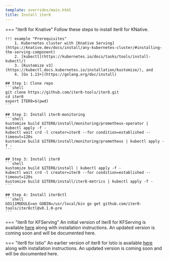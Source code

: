 ```yaml
---
template: overrides/main.html
title: Install iter8
---
```


=== "iter8 for Knative"
    Follow these steps to install iter8 for KNative. 


    !!! example "Prerequisites"
        1. Kubernetes cluster with [Knative Serving](https://knative.dev/docs/install/any-kubernetes-cluster/#installing-the-serving-component)
        2. [kubectl](https://kubernetes.io/docs/tasks/tools/install-kubectl/)
        3. [Kustomize v3](https://kubectl.docs.kubernetes.io/installation/kustomize/), and 
        4. [Go 1.13+](https://golang.org/doc/install)

    ## Step 1: Clone repo
    ```shell
    git clone https://github.com/iter8-tools/iter8.git
    cd iter8
    export ITER8=$(pwd)
    ```

    ## Step 2: Install iter8-monitoring
    ```shell
    kustomize build $ITER8/install/monitoring/prometheus-operator | kubectl apply -f -
    kubectl wait crd -l creator=iter8 --for condition=established --timeout=120s
    kustomize build $ITER8/install/monitoring/prometheus | kubectl apply -f - 
    ```

    ## Step 3: Install iter8
    ```shell
    kustomize build $ITER8/install | kubectl apply -f -
    kubectl wait crd -l creator=iter8 --for condition=established --timeout=120s
    kustomize build $ITER8/install/iter8-metrics | kubectl apply -f -
    ```

    ## Step 4: Install iter8ctl
    ```shell
    GO111MODULE=on GOBIN=/usr/local/bin go get github.com/iter8-tools/iter8ctl@v0.1.0-pre
    ```

=== "iter8 for KFServing"
    An initial version of iter8 for KFServing is available [here](https://github.com/iter8-tools/iter8-kfserving) along with installation instructions. An updated version is coming soon and will be documented here.

=== "iter8 for Istio"
    An earlier version of iter8 for Istio is available [here](https://github.com/iter8-tools/iter8) along with installation instructions. An updated version is coming soon and will be documented here.